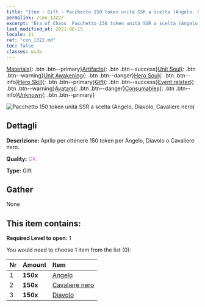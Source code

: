 ```yaml
---
title: "Item - Gift - Pacchetto 150 token unità SSR a scelta (Angelo, Diavolo, Cavaliere nero)"
permalink: /con_1322/
excerpt: "Era of Chaos  Pacchetto 150 token unità SSR a scelta (Angelo, Diavolo, Cavaliere nero)"
last_modified_at: 2021-06-15
locale: it
ref: "con_1322.md"
toc: false
classes: wide
---
```

 [Materials](/ItemsIT/){: .btn .btn--primary}[Artifacts](/ItemsIT/Artifacts/){: .btn .btn--success}[Unit Soul](/ItemsIT/UnitSoul/){: .btn .btn--warning}[Unit Awakening](/ItemsIT/UnitAwakening/){: .btn .btn--danger}[Hero Soul](/ItemsIT/HeroSoul/){: .btn .btn--info}[Hero Skill](/ItemsIT/HeroSkill/){: .btn .btn--primary}[Gift](/ItemsIT/Gift/){: .btn .btn--success}[Event related](/ItemsIT/Events/){: .btn .btn--warning}[Avatars](/ItemsIT/Avatars/){: .btn .btn--danger}[Consumables](/ItemsIT/Consumables/){: .btn .btn--info}[Unknown](/ItemsIT/Unknown/){: .btn .btn--primary}

 ![Pacchetto 150 token unità SSR a scelta (Angelo, Diavolo, Cavaliere nero)](/images/t/i_907374.png)

## Dettagli
 **Descrizione:** Aprilo per ottenere 150 token per Angelo, Diavolo o Cavaliere nero.

 **Quality:** <span style="color: #DA70D6">OK</span>

 **Type:** Gift

## Gather

  None

## This item contains:

 **Required Level to open:** 1

 You would need to choose 1 item from the list (0):

  | Nr | Amount |     Item    |
  |:---|:-------|:------------|
  | 1 |  **150x** | [Angelo](/ItemsIT/unt_196/) |  | 
  | 2 |  **150x** | [Cavaliere nero](/ItemsIT/unt_213/) |  | 
  | 3 |  **150x** | [Diavolo](/ItemsIT/unt_232/) |  | 

